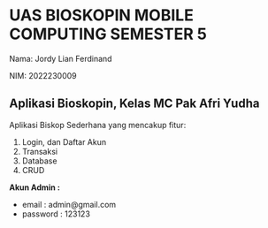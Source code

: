 # UAS BIOSKOPIN MOBILE COMPUTING SEMESTER 5

<p>Nama: Jordy Lian Ferdinand</p>
<p>NIM: 2022230009</p>

## Aplikasi Bioskopin, Kelas MC Pak Afri Yudha

Aplikasi Biskop Sederhana yang mencakup fitur:

<ol>
  <li>Login, dan Daftar Akun</li>
  <li>Transaksi</li>
  <li>Database</li>
  <li>CRUD</li>
</ol>

<b>Akun Admin :</b>

<ul>
<li>email : admin@gmail.com</li>
<li>password : 123123</li>
</ul>
